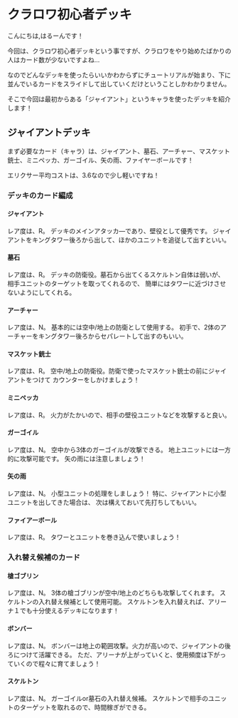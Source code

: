 # クラロワ初心者デッキ

こんにちは,はるーんです！

今回は、クラロワ初心者デッキという事ですが、クラロワをやり始めたばかりの人はカード数が少ないですよね…

なのでどんなデッキを使ったらいいかわからずにチュートリアルが始まり、下に並んでいるカードをスライドして出していくだけということしかわかりません。

そこで今回は最初からある「ジャイアント」というキャラを使ったデッキを紹介します！


## ジャイアントデッキ

まず必要なカード（キャラ）は、ジャイアント、墓石、アーチャー、マスケット銃士、ミニペッカ、ガーゴイル、矢の雨、ファイヤーボールです！

エリクサー平均コストは、3.6なので少し軽いですね！

### デッキのカード編成

#### ジャイアント

レア度は、R。
デッキのメインアタッカ―であり、壁役として優秀です。
ジャイアントをキングタワー後ろから出して、ほかのユニットを追従して出すといい。

#### 墓石

レア度は、R。
デッキの防衛役。墓石から出てくるスケルトン自体は弱いが、
相手ユニットのターゲットを取ってくれるので、
簡単にはタワーに近づけさせないようにしてくれる。

#### アーチャー

レア度は、N。
基本的には空中/地上の防衛として使用する。
初手で、2体のアーチャーをキングタワー後ろからセパレートして出すのもいい。

#### マスケット銃士

レア度は、R。
空中/地上の防衛役。防衛で使ったマスケット銃士の前にジャイアントをつけて
カウンターをしかけましょう！

#### ミニペッカ

レア度は、R。
火力がたかいので、相手の壁役ユニットなどを攻撃すると良い。

#### ガーゴイル

レア度は、N。
空中から3体のガーゴイルが攻撃できる。
地上ユニットには一方的に攻撃可能です。
矢の雨には注意しましょう！

#### 矢の雨

レア度は、N。
小型ユニットの処理をしましょう！
特に、ジャイアントに小型ユニットを出してきた場合は、
次は構えておいて先打ちしてもいい。

#### ファイアーボール

レア度は、R。
タワーとユニットを巻き込んで使いましょう！

### 入れ替え候補のカード

#### 槍ゴブリン

レア度は、N。
3体の槍ゴブリンが空中/地上のどちらも攻撃してくれます。
スケルトンの入れ替え候補として使用可能。
スケルトンを入れ替えれば、アリーナ１でも十分使えるデッキになります！

#### ボンバー

レア度は、N。
ボンバーは地上の範囲攻撃。火力が高いので、ジャイアントの後ろにつけて活躍できる。
ただ、アリーナが上がっていくと、使用頻度は下がっていくので程々に育てましょう！

#### スケルトン

レア度は、N。
ガーゴイルor墓石の入れ替え候補。
スケルトンで相手のユニットのターゲットを取れるので、時間稼ぎができる。

